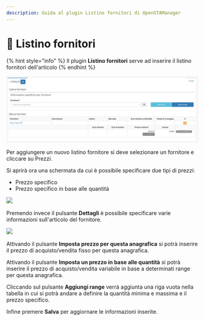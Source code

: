 ```yaml
---
description: Guida al plugin Listino fornitori di OpenSTAManager
---
```


# 🧾 Listino fornitori

{% hint style="info" %}
Il plugin **Listino fornitori** serve ad inserire il listino fornitori dell'articolo
{% endhint %}

![](<../../../../../.gitbook/assets/image (516).png>)

Per aggiungere un nuovo listino fornitore si deve selezionare un fornitore e cliccare su Prezzi.

Si aprirà ora una schermata da cui è possibile specificare due tipi di prezzi:

* Prezzo specifico
* Prezzo specifico in base alle quantità

![](https://firebasestorage.googleapis.com/v0/b/gitbook-x-prod.appspot.com/o/spaces%2F-LZJeLg23eVDvrCv74U7-887967055%2Fuploads%2FEPYBInDV1f5hbuECllPe%2Ffile.png?alt=media)

Premendo invece il pulsante **Dettagli** è possibile specificare varie informazioni sull'articolo del fornitore.

![](https://firebasestorage.googleapis.com/v0/b/gitbook-x-prod.appspot.com/o/spaces%2F-LZJeLg23eVDvrCv74U7-887967055%2Fuploads%2FHCzkddhK7BEkqztObdJT%2Ffile.png?alt=media)

Attivando il pulsante **Imposta prezzo per questa anagrafica** si potrà inserire il prezzo di acquisto/vendita fisso per questa anagrafica.

Attivando il pulsante **Imposta un prezzo in base alle quantità** si potrà inserire il prezzo di acquisto/vendita variabile in base a determinati range per questa anagrafica.

Cliccando sul pulsante **Aggiungi range** verrà aggiunta una riga vuota nella tabella in cui si potrà andare a definire la quantità minima e massima e il prezzo specifico.

Infine premere **Salva** per aggiornare le informazioni inserite.
